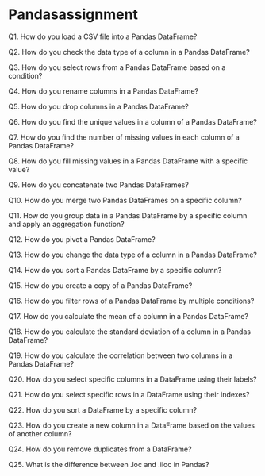 # Pandasassignment
Q1. How do you load a CSV file into a Pandas DataFrame?

Q2. How do you check the data type of a column in a Pandas DataFrame?

Q3. How do you select rows from a Pandas DataFrame based on a condition?

Q4. How do you rename columns in a Pandas DataFrame?

Q5. How do you drop columns in a Pandas DataFrame?

Q6. How do you find the unique values in a column of a Pandas DataFrame?

Q7. How do you find the number of missing values in each column of a Pandas DataFrame?

Q8. How do you fill missing values in a Pandas DataFrame with a specific value?

Q9. How do you concatenate two Pandas DataFrames?

Q10. How do you merge two Pandas DataFrames on a specific column?

Q11. How do you group data in a Pandas DataFrame by a specific column and apply an aggregation function?

Q12. How do you pivot a Pandas DataFrame?

Q13. How do you change the data type of a column in a Pandas DataFrame?

Q14. How do you sort a Pandas DataFrame by a specific column?

Q15. How do you create a copy of a Pandas DataFrame?

Q16. How do you filter rows of a Pandas DataFrame by multiple conditions?

Q17. How do you calculate the mean of a column in a Pandas DataFrame?

Q18. How do you calculate the standard deviation of a column in a Pandas DataFrame?

Q19. How do you calculate the correlation between two columns in a Pandas DataFrame?

Q20. How do you select specific columns in a DataFrame using their labels?

Q21. How do you select specific rows in a DataFrame using their indexes?

Q22. How do you sort a DataFrame by a specific column?

Q23. How do you create a new column in a DataFrame based on the values of another column?

Q24. How do you remove duplicates from a DataFrame?

Q25. What is the difference between .loc and .iloc in Pandas?
